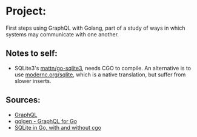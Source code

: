 # Project: 

First steps using GraphQL with Golang, part of a study of ways in which systems may communicate with one another.



## Notes to self: 

- SQLite3's [mattn/go-sqlite3](https://github.com/mattn/go-sqlite3), needs CGO to compile. An alternative is to use [modernc.org/sqlite](https://pkg.go.dev/modernc.org/sqlite?utm_source=godoc), which is a native 
  translation, but suffer from slower inserts. 

  

## Sources:

* [GraphQL](https://graphql.org/)
* [gqlgen - GraphQL for Go](https://gqlgen.com/)
* [SQLite in Go, with and without cgo](https://datastation.multiprocess.io/blog/2022-05-12-sqlite-in-go-with-and-without-cgo.html)

